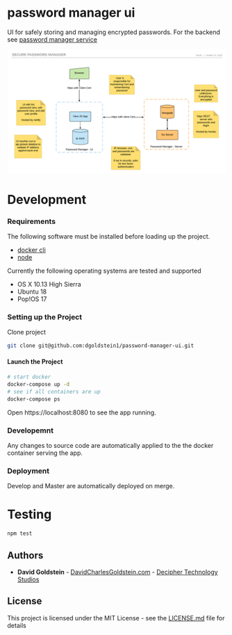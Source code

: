 # password manager ui
UI for safely storing and managing encrypted passwords. For the backend see [password manager service](https://github.com/dgoldstein1/passwordmanagerservice)

![architecture](docs/diagrams/architecture.png)

# Development

### Requirements

The following software must be installed before loading up the project.

- [docker cli](https://docs.docker.com/install)
- [node](https://nodejs.org/en/download/)

Currently the following operating systems are tested and supported

- OS X 10.13 High Sierra
- Ubuntu 18
- Pop!OS 17

### Setting up the Project

Clone project

```sh
git clone git@github.com:dgoldstein1/password-manager-ui.git
```

#### Launch the Project

```sh
# start docker
docker-compose up -d
# see if all containers are up
docker-compose ps
```

Open https://localhost:8080 to see the app running.

### Developemnt

Any changes to source code are automatically applied to the the docker container serving the app.

### Deployment

Develop and Master are automatically deployed on merge.

# Testing

```sh
npm test
```

## Authors

* **David Goldstein** - [DavidCharlesGoldstein.com](http://www.davidcharlesgoldstein.com/?github-password-manager-ui) - [Decipher Technology Studios](http://deciphernow.com/)

## License

This project is licensed under the MIT License - see the [LICENSE.md](LICENSE.md) file for details
